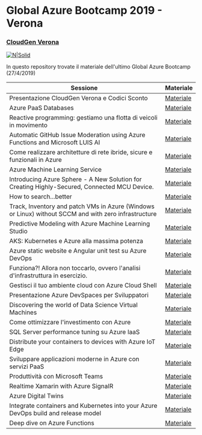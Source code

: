 # Global Azure Bootcamp 2019 - Verona
### [CloudGen Verona](http://cloudgen.it)

[![N|Solid](http://gab2019verona.azurewebsites.net/wp-content/uploads/2019/03/GAB-1.jpeg)](logo)

In questo repository trovate il materiale dell'ultimo Global Azure Bootcamp (27/4/2019)

| Sessione | Materiale |
| ------ | ------ |
| Presentazione CloudGen Verona e Codici Sconto | [Materiale][LinkPresentazioneIniziale] |
| Azure PaaS Databases | [Materiale][LinkAzurePaaSDatabases] |
| Reactive programming: gestiamo una flotta di veicoli in movimento | [Materiale][LinkReactiveProgramming] |
| Automatic GitHub Issue Moderation using Azure Functions and Microsoft LUIS AI | [Materiale][LinkGithub] |
| Come realizzare architetture di rete ibride, sicure e funzionali in Azure | [Materiale][LinkHybrid] |
| Azure Machine Learning Service | [Materiale][LinkAzureMLService] |
| Introducing Azure Sphere - A New Solution for Creating Highly-Secured, Connected MCU Device. | [Materiale][LinkAzureSphere] |
| How to search...better | [Materiale][LinkSearch] |
| Track, Inventory and patch VMs in Azure (Windows or Linux) without SCCM and with zero infrastructure | [Materiale][LinkNoSCCM] |
| Predictive Modeling with Azure Machine Learning Studio | [Materiale][LinkAzureMLStudio] |
| AKS: Kubernetes e Azure alla massima potenza | [Materiale][LinkAKS] |
| Azure static website e Angular unit test su Azure DevOps | [Materiale][LinkAngular] |
| Funziona?! Allora non toccarlo, ovvero l'analisi d'infrastruttura in esercizio. | [Materiale][LinkNonToccarlo] |
| Gestisci il tuo ambiente cloud con Azure Cloud Shell | [Materiale][LinkShell] |
| Presentazione Azure DevSpaces per Sviluppatori | [Materiale][LinkDevSpaces]  |
| Discovering the world of Data Science Virtual Machines | [Materiale][LinkVMDataScience] |
| Come ottimizzare l'investimento con Azure | [Materiale][LinkCostOptimization] |
| SQL Server performance tuning su Azure IaaS | [Materiale][LinkSqlPerformance] |
| Distribute your containers to devices with Azure IoT Edge | [Materiale][LinkIoTEdge] |
| Sviluppare applicazioni moderne in Azure con servizi PaaS | [Materiale][LinkPaas] |
| Produttività con Microsoft Teams | [Materiale][LinkTeams] |
| Realtime Xamarin with Azure SignalR | [Materiale][LinkSignalR] |
| Azure Digital Twins | [Materiale][LinkTwins] |
| Integrate containers and Kubernetes into your Azure DevOps build and release model | [Materiale][LinkKubernetesDevOps] |
| Deep dive on Azure Functions | [Materiale][LinkAzureFunctionDeepDive] |

   [LinkPresentazioneIniziale]: <https://github.com/cloudgenverona/GAB2019/tree/master/PresentazioneIniziale>
   [LinkAzurePaaSDatabases]: <https://github.com/cloudgenverona/GAB2019/tree/master/AzurePaaSDatabases>
   [LinkReactiveProgramming]: <https://github.com/cloudgenverona/GAB2019/tree/master/LinkReactiveProgramming>
   [LinkGithub]: <https://github.com/cloudgenverona/GAB2019/tree/master/Github>
   [LinkHybrid]: <https://github.com/cloudgenverona/GAB2019/tree/master/Hybrid>
   [LinkAzureMLService]: <https://github.com/cloudgenverona/GAB2019/tree/master/AzureMLService>
   [LinkAzureSphere]: <https://github.com/cloudgenverona/GAB2019/tree/master/AzureSphere>
   [LinkSearch]: <https://github.com/cloudgenverona/GAB2019/tree/master/Search>
   [LinkNoSCCM]: <https://github.com/cloudgenverona/GAB2019/tree/master/NoSCCM>
   [LinkAzureMLStudio]: <https://github.com/cloudgenverona/GAB2019/tree/master/AzureMLStudio>
   [LinkAKS]: <https://github.com/cloudgenverona/GAB2019/tree/master/AKS>
   [LinkAngular]: <https://github.com/cloudgenverona/GAB2019/tree/master/Angular>
   [LinkNonToccarlo]: <https://github.com/cloudgenverona/GAB2019/tree/master/NonToccarlo>
   [LinkShell]: <https://github.com/cloudgenverona/GAB2019/tree/master/Shell>
   [LinkDevSpaces]: <https://github.com/cloudgenverona/GAB2019/tree/master/DevSpaces>
   [LinkVMDataScience]: <https://github.com/cloudgenverona/GAB2019/tree/master/VMDataScience>
   [LinkCostOptimization]: <https://github.com/cloudgenverona/GAB2019/tree/master/CostOptimization>
   [LinkSqlPerformance]: <https://github.com/cloudgenverona/GAB2019/tree/master/SqlPerformance>
   [LinkIoTEdge]: <https://github.com/cloudgenverona/GAB2019/tree/master/IoTEdge>
   [LinkPaas]: <https://github.com/cloudgenverona/GAB2019/tree/master/Paas>
   [LinkTeams]: <https://github.com/cloudgenverona/GAB2019/tree/master/Teams>
   [LinkSignalR]: <https://github.com/cloudgenverona/GAB2019/tree/master/SignalR>
   [LinkTwins]: <https://github.com/cloudgenverona/GAB2019/tree/master/Twins>
   [LinkKubernetesDevOps]: <https://github.com/cloudgenverona/GAB2019/tree/master/KubernetesDevOps>
   [LinkAzureFunctionDeepDive]: <https://github.com/cloudgenverona/GAB2019/tree/master/LinkAzureFunctionDeepDive>